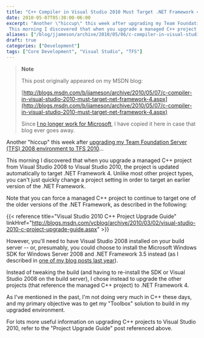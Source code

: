```yaml
---
title: "C++ Compiler in Visual Studio 2010 Must Target .NET Framework 4"
date: 2010-05-07T05:38:00-06:00
excerpt: "Another \"hiccup\" this week after upgrading my Team Foundation Server (TFS) 2008 environment to TFS 2010 ... 
 This morning I discovered that when you upgrade a managed C++ project from Visual Studio 2008 to Visual Studio 2010, the project is updated..."
aliases: ["/blog/jjameson/archive/2010/05/06/c-compiler-in-visual-studio-2010-must-target-net-framework-4.aspx", "/blog/jjameson/archive/2010/05/07/c-compiler-in-visual-studio-2010-must-target-net-framework-4.aspx"]
draft: true
categories: ["Development"]
tags: ["Core Development", "Visual Studio", "TFS"]
---
```


> **Note**
>
> This post originally appeared on my MSDN blog:
>
> [http://blogs.msdn.com/b/jjameson/archive/2010/05/07/c-compiler-in-visual-studio-2010-must-target-net-framework-4.aspx](http://blogs.msdn.com/b/jjameson/archive/2010/05/07/c-compiler-in-visual-studio-2010-must-target-net-framework-4.aspx)
>
> Since
> [I no longer work for Microsoft](/blog/jjameson/2011/09/02/last-day-with-microsoft),
> I have copied it here in case that blog ever goes away.

Another "hiccup" this week after
[upgrading my Team Foundation Server (TFS) 2008 environment to TFS 2010](/blog/jjameson/2010/05/04/upgrade-team-foundation-server-2008-to-tfs-2010-and-sharepoint-server-2010-overview)...

This morning I discovered that when you upgrade a managed C++ project from
Visual Studio 2008 to Visual Studio 2010, the project is updated automatically
to target .NET Framework 4. Unlike most other project types, you can't just
quickly change a project setting in order to target an earlier version of the
.NET Framework.

Note that you can force a managed C++ project to continue to target one of the
older versions of the .NET Framework, as described in the following:

{{< reference title="Visual Studio 2010 C++ Project Upgrade Guide" linkHref="http://blogs.msdn.com/vcblog/archive/2010/03/02/visual-studio-2010-c-project-upgrade-guide.aspx" >}}

However, you'll need to have Visual Studio 2008 installed on your build server
-- or, presumably, you could choose to install the Microsoft Windows SDK for
Windows Server 2008 and .NET Framework 3.5 instead (as I described in
[one of my blog posts last year](/blog/jjameson/2009/11/07/compiling-c-projects-with-team-foundation-build)).

Instead of tweaking the build (and having to re-install the SDK or Visual Studio
2008 on the build server), I chose instead to upgrade the other projects (that
reference the managed C++ project) to .NET Framework 4.

As I've mentioned in the past, I'm not doing very much in C++ these days, and my
primary objective was to get my "Toolbox" solution to build in my upgraded
environment.

For lots more useful information on upgrading C++ projects to Visual Studio
2010, refer to the "Project Upgrade Guide" post referenced above.


